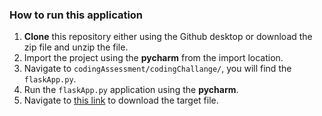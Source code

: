 ### How to run this application
1. **Clone** this repository either using the Github desktop or download the zip file and unzip the file.
2. Import the project using the **pycharm** from the import location.
3. Navigate to `codingAssessment/codingChallange/`, you will find the `flaskApp.py`.
4. Run the `flaskApp.py` application using the **pycharm**.
5. Navigate to [this link](http://127.0.0.1:5000/) to download the target file.
